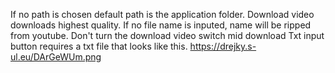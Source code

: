 If no path is chosen default path is the application folder.
Download video downloads highest quality.
If no file name is inputed, name will be ripped from youtube.
Don't turn the download video switch mid download
Txt input button requires a txt file that looks like this.
https://drejky.s-ul.eu/DArGeWUm.png
